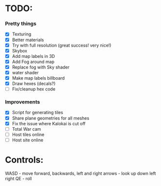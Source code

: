 # TODO:

### Pretty things

- [x] Texturing
- [x] Better materials
- [x] Try with full resolution (great success! very nice!)
- [x] Skybox
- [x] Add map labels in 3D
- [x] Add Fog around map
- [x] Replace fog with Sky shader
- [x] water shader
- [x] Make map labels billboard
- [x] Draw hexes (decals?)
- [ ] Fix/cleanup hex code 

### Improvements

- [x] Script for generating tiles
- [x] Share plane geometries for all meshes
- [x] Fix the issue where Kalokai is cut off
- [ ] Total War cam 
- [ ] Host tiles online
- [ ] Host site online

# Controls:

WASD - move forward, backwards, left and right
arrows - look up down left right
QE - roll
